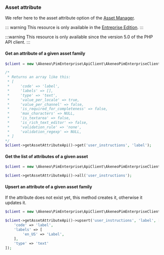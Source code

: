 ### Asset attribute

We refer here to the asset attribute option of the [Asset Manager](//beta/asset-manager/concepts-and-resources.html#the-asset-attribute).

::: warning
This resource is only available in the [Entreprise Edition](https://www.akeneo.com/enterprise-edition/).
:::

:::warning
This resource is only available since the version 5.0 of the PHP API client.
:::

#### Get an attribute of a given asset family

```php
$client = new \Akeneo\PimEnterprise\ApiClient\AkeneoPimEnterpriseClientBuilder('http://akeneo.com/')->buildAuthenticatedByPassword('client_id', 'secret', 'admin', 'admin');

/*
 * Returns an array like this:
 * [
 *     'code' => 'label',
 *     'labels' => [],
 *     'type' => 'text',
 *     'value_per_locale' => true,
 *     'value_per_channel' => false,
 *     'is_required_for_completeness' => false,
 *     'max_characters' => NULL,
 *     'is_textarea' => false,
 *     'is_rich_text_editor' => false,
 *     'validation_rule' => 'none',
 *     'validation_regexp' => NULL,
 * ]
*/
$client->getAssetAttributeApi()->get('user_instructions', 'label');
```

#### Get the list of attributes of a given asset

```php
$client = new \Akeneo\PimEnterprise\ApiClient\AkeneoPimEnterpriseClientBuilder('http://akeneo.com/')->buildAuthenticatedByPassword('client_id', 'secret', 'admin', 'admin');

$client->getAssetAttributeApi()->all('user_instructions');
```

#### Upsert an attribute of a given asset family

If the attribute does not exist yet, this method creates it, otherwise it updates it.

```php
$client = new \Akeneo\PimEnterprise\ApiClient\AkeneoPimEnterpriseClientBuilder('http://akeneo.com/')->buildAuthenticatedByPassword('client_id', 'secret', 'admin', 'admin');

$client->getAssetAttributeApi()->upsert('user_instructions', 'label', [
    'code' => 'label',
    'labels' => [
        'en_US' => 'Label',
    ],
    'type' => 'text'
]);
```
